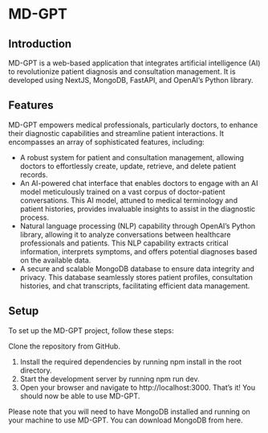 # MD-GPT
## Introduction
MD-GPT is a web-based application that integrates artificial intelligence (AI) to revolutionize patient diagnosis and consultation management. It is developed using NextJS, MongoDB, FastAPI, and OpenAI’s Python library.

## Features
MD-GPT empowers medical professionals, particularly doctors, to enhance their diagnostic capabilities and streamline patient interactions. It encompasses an array of sophisticated features, including:

- A robust system for patient and consultation management, allowing doctors to effortlessly create, update, retrieve, and delete patient records.
- An AI-powered chat interface that enables doctors to engage with an AI model meticulously trained on a vast corpus of doctor-patient conversations. This AI model, attuned to medical terminology and patient histories, provides invaluable insights to assist in the diagnostic process.
- Natural language processing (NLP) capability through OpenAI’s Python library, allowing it to analyze conversations between healthcare professionals and patients. This NLP capability extracts critical information, interprets symptoms, and offers potential diagnoses based on the available data.
- A secure and scalable MongoDB database to ensure data integrity and privacy. This database seamlessly stores patient profiles, consultation histories, and chat transcripts, facilitating efficient data management.
## Setup
To set up the MD-GPT project, follow these steps:

Clone the repository from GitHub.
1. Install the required dependencies by running npm install in the root directory.
2. Start the development server by running npm run dev.
3. Open your browser and navigate to http://localhost:3000.
That’s it! You should now be able to use MD-GPT.

Please note that you will need to have MongoDB installed and running on your machine to use MD-GPT. You can download MongoDB from here.
